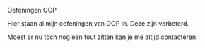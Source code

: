 Oefeningen OOP

Hier staan al mijn oefeningen van OOP in. Deze zijn verbeterd.

Moest er nu toch nog een fout zitten kan je me altijd contacteren.

